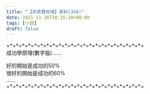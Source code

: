 ```yaml
---
title: "【非真實地場】資料(354)"
date: 2021-11-26T18:25:28+08:00
tags: [小說]
draft: false
---
```


=\*=\*=\*=\*=\*=\*=\*=\*=\*=\*=\*=\*=\*=\*=\*=\*=\*=\*=\*=\*=\*=\*=  
成功學原理(數字版)......  
  
好的開始是成功的50%  
很好的開始是成功的60%    
......  
=\*=\*=\*=\*=\*=\*=\*=\*=\*=\*=\*=\*=\*=\*=\*=\*=\*=\*=\*=\*=\*=\*=  